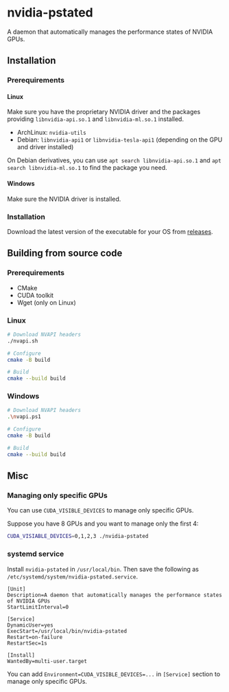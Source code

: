 # nvidia-pstated

A daemon that automatically manages the performance states of NVIDIA GPUs.

## Installation

### Prerequirements

#### Linux

Make sure you have the proprietary NVIDIA driver and the packages providing `libnvidia-api.so.1` and `libnvidia-ml.so.1` installed.

- ArchLinux: `nvidia-utils`
- Debian: `libnvidia-api1` or `libnvidia-tesla-api1` (depending on the GPU and driver installed)

On Debian derivatives, you can use `apt search libnvidia-api.so.1` and `apt search libnvidia-ml.so.1` to find the package you need.

#### Windows

Make sure the NVIDIA driver is installed.

### Installation

Download the latest version of the executable for your OS from [releases](https://github.com/sasha0552/nvidia-pstated/releases).

## Building from source code

### Prerequirements

* CMake
* CUDA toolkit
* Wget (only on Linux)

### Linux

```sh
# Download NVAPI headers
./nvapi.sh

# Configure
cmake -B build

# Build
cmake --build build
```

### Windows

```sh
# Download NVAPI headers
.\nvapi.ps1

# Configure
cmake -B build

# Build
cmake --build build
```

## Misc

### Managing only specific GPUs

You can use `CUDA_VISIBLE_DEVICES` to manage only specific GPUs.

Suppose you have 8 GPUs and you want to manage only the first 4:

```sh
CUDA_VISIABLE_DEVICES=0,1,2,3 ./nvidia-pstated
```

### systemd service

Install `nvidia-pstated` in `/usr/local/bin`. Then save the following as `/etc/systemd/system/nvidia-pstated.service`.

```text
[Unit]
Description=A daemon that automatically manages the performance states of NVIDIA GPUs
StartLimitInterval=0

[Service]
DynamicUser=yes
ExecStart=/usr/local/bin/nvidia-pstated
Restart=on-failure
RestartSec=1s

[Install]
WantedBy=multi-user.target
```

You can add `Environment=CUDA_VISIBLE_DEVICES=...` in `[Service]` section to manage only specific GPUs.
